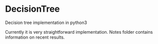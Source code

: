 # DecisionTree
Decision tree implementation in python3

Currently it is very straightforward implementation.
Notes folder contains information on recent results.
